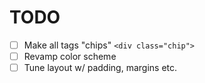 # TODO

- [ ] Make all tags "chips" `<div class="chip">`
- [ ] Revamp color scheme
- [ ] Tune layout w/ padding, margins etc.
